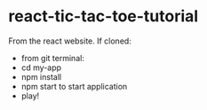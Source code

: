 # react-tic-tac-toe-tutorial
From the react website. If cloned:
- from git terminal:
- cd my-app
- npm install
- npm start to start application
- play!
